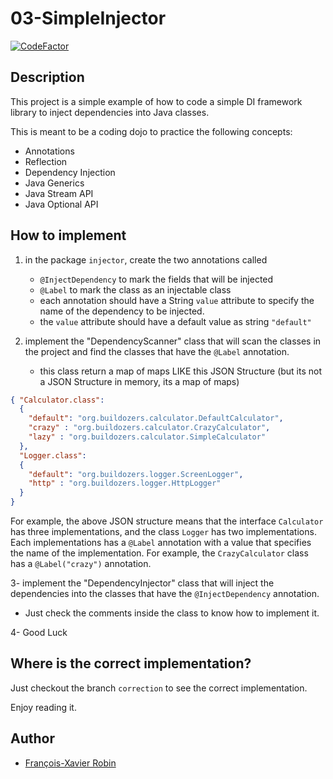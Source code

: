 # 03-SimpleInjector

[![CodeFactor](https://www.codefactor.io/repository/github/build-o-zer/03-simpleinjector/badge/correction)](https://www.codefactor.io/repository/github/build-o-zer/03-simpleinjector/overview/correction)

## Description

This project is a simple example of how to code a simple DI framework library to inject dependencies into Java classes.

This is meant to be a coding dojo to practice the following concepts:
- Annotations
- Reflection
- Dependency Injection
- Java Generics
- Java Stream API
- Java Optional API   


## How to implement

1. in the package `injector`, create the two annotations called 
    - `@InjectDependency`  to mark the fields that will be injected
    - `@Label` to mark the class as an injectable class
    - each annotation should have a String `value` attribute to specify the name of the dependency to be injected.
    - the `value` attribute should have a default value as string `"default"`

2. implement the "DependencyScanner" class that will scan the classes in the project and find the classes that have the `@Label` annotation.
    - this class return a map of maps LIKE this JSON Structure (but its not a JSON Structure in memory, its a map of maps)

```json
{ "Calculator.class": 
  {
    "default": "org.buildozers.calculator.DefaultCalculator",
    "crazy" : "org.buildozers.calculator.CrazyCalculator",
    "lazy" : "org.buildozers.calculator.SimpleCalculator" 
  },
  "Logger.class":
  { 
    "default": "org.buildozers.logger.ScreenLogger",
    "http" : "org.buildozers.logger.HttpLogger" 
  }
}  
```

For example, the above JSON structure means that the interface `Calculator` has three implementations, and the class `Logger` has two implementations.
Each implementations has a `@Label` annotation with a value that specifies the name of the implementation.
For example, the `CrazyCalculator` class has a `@Label("crazy")` annotation.


3- implement the "DependencyInjector" class that will inject the dependencies into the classes that have the `@InjectDependency` annotation.
   
   - Just check the comments inside the class to know how to implement it.
   
4- Good Luck

## Where is the correct implementation?

Just checkout the branch `correction` to see the correct implementation.

Enjoy reading it.

## Author

- [François-Xavier Robin](https://github.com/fxrobin)